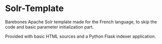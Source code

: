# Solr-Template
Barebones Apache Solr template made for the French language, to skip the code and basic parameter initialization part.

Provided with basic HTML sources and a Python Flask indexer application.
